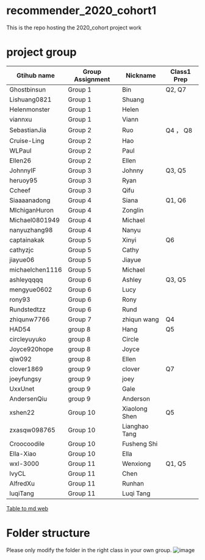 # recommender_2020_cohort1
This is the repo hosting the 2020_cohort project work

# project group
| Gtihub name     | Group Assignment | Nickname      | Class1 Prep |
| --------------- | ---------------- | ------------- | ----------- |
| Ghostbinsun     | Group 1          | Bin           | Q2, Q7      |
| Lishuang0821    | Group 1          | Shuang        |
| Helenmonster    | Group 1          | Helen             |
| viannxu         | Group 1          | Viann         |
| SebastianJia    | Group 2          | Ruo           | Q4 ， Q8     |
| Cruise-Ling     | Group 2          | Hao           |
| WLPaul          | Group 2          | Paul          |
| Ellen26         | Group 2          | Ellen         |
| JohnnyIF        | Group 3          | Johnny        | Q3, Q5      |
| heruoy95        | Group 3          | Ryan          |
| Ccheef          | Group 3          | Qifu          |
| Siaaaanadong    | Group 4          | Siana         | Q1, Q6      |
| MIchiganHuron   | Group 4          | Zonglin       |
| Michael0801949  | Group 4          | Michael       |
| nanyuzhang98    | Group 4          | Nanyu         |             |
| captainakak     | Group 5          | Xinyi         | Q6          |
| cathyzjc        | Group 5          | Cathy         |
| jiayue06        | Group 5          | Jiayue        |
| michaelchen1116 | Group 5          | Michael       |
| ashleyqqqq      | Group 6          | Ashley        | Q3, Q5      |
| mengyue0602     | Group 6          | Lucy          |
| rony93          | Group 6          | Rony          |
| Rundstedtzz     | Group 6          | Rund          |
| zhiqunw7766     | Group 7          | zhiqun wang   | Q4          |
| HAD54           | group 8          | Hang          | Q5          |
| circleyuyuko    | group 8          | Circle        |
| Joyce920hope    | group 8          | Joyce         |
| qiw092          | group 8          | Ellen         |
| clover1869      | group 9          | clover        | Q7          |
| joeyfungsy      | group 9          | joey          |
| UxxUnet         | group 9          | Gale          |
| AndersenQiu     | group 9          | Anderson      |
| xshen22         | Group 10         | Xiaolong Shen | Q5          |
| zxasqw098765    | Group 10         | Lianghao Tang |
| Croocoodile     | Group 10         | Fusheng Shi   |
| Ella-Xiao       | Group 10         | Ella          |
| wxl-3000        | Group 11         | Wenxiong      | Q1, Q5      |
| lvyCL           | Group 11         | Chen          |
| AlfredXu        | Group 11         | Runhan        |
| luqiTang        | Group 11         | Luqi Tang     |


[Table to md web](https://tabletomarkdown.com/convert-spreadsheet-to-markdown/)

# Folder structure
Please only modify the folder in the right class in your own group. 
![image](https://user-images.githubusercontent.com/66924446/85090090-e226bb80-b1a9-11ea-85da-f8f066374baa.png)
